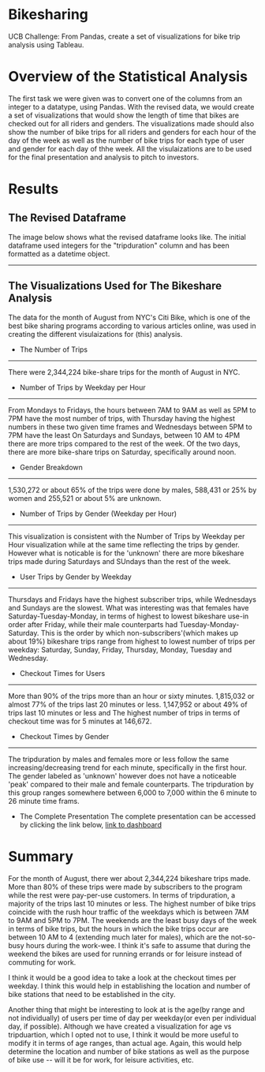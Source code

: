 # Bikesharing
UCB Challenge: From Pandas, create a set of visualizations for bike trip analysis using Tableau.

# Overview of the Statistical Analysis
The first task we were given was to convert one of the columns from an integer to a datatype, using Pandas. With the revised data, we would create a set of visualizations that would show the length of time that bikes are checked out for all riders and genders. The visualizations made should also show the number of bike trips for all riders and genders  for each hour of the day of the week as well as the number of bike trips for each type of user and gender for each day of thhe week. All the visulaizations are to be used for the final presentation and analysis to pitch to investors.

# Results
## The Revised Dataframe 
The image below shows what the revised dataframe looks like. The initial dataframe used integers for the "tripduration" column and has been formatted as a datetime object.

***

## The Visualizations Used for The Bikeshare Analysis
The data for the month of August from NYC's Citi Bike, which is one of the best bike sharing programs according to various articles online, was used in creating the different visulaizations for (this) analysis.

* The Number of Trips
***
There were 2,344,224 bike-share trips for the month of August in NYC.

* Number of Trips by Weekday per Hour
***
From Mondays to Fridays, the hours between 7AM to 9AM as well as 5PM to 7PM have the most number of trips, with Thursday having the highest numbers in these two given time frames and Wednesdays between 5PM to 7PM have the least
On Saturdays and Sundays, between 10 AM to 4PM there are more trips compared to the rest of the week. Of the two days, there are more bike-share trips on Saturday, specifically around noon.

* Gender Breakdown 
***
1,530,272 or about 65% of the trips were done by males, 588,431 or 25% by women and 255,521 or about 5% are unknown.

* Number of Trips by Gender (Weekday per Hour)
***
This visualization is consistent with the Number of Trips by Weekday per Hour visualization while at the same time reflecting the trips by gender. However what is noticable is for the 'unknown' there are more bikeshare trips made during Saturdays and SUndays than the rest of the week.

* User Trips by Gender by Weekday
***
Thursdays and Fridays have the highest subscriber trips, while Wednesdays and Sundays are the slowest. What was interesting was that females have Saturday-Tuesday-Monday, in terms of highest to lowest bikeshare use-in order after Friday, while their male counterparts had Tuesday-Monday-Saturday.
This is the order by which non-subscribers'(which makes up about 19%) bikeshare trips range from highest to lowest number of trips per weekday: Saturday, Sunday, Friday, Thursday, Monday, Tuesday and Wednesday. 

* Checkout Times for Users
***
More than 90% of the trips more than an hour or sixty minutes. 1,815,032 or almost 77% of the trips last 20 minutes or less. 1,147,952 or about 49% of trips last 10 minutes or less and The highest number of trips in terms of checkout time was for 5 minutes at 146,672.

* Checkout Times by Gender
***
The tripduration by males and females more or less follow the same increasing/decreasing trend for each minute, specifically in the first hour. 
The gender labeled as 'unknown' however does not have a noticeable 'peak' compared to their male and female counterparts. The tripduration by this group ranges somewhere between 6,000 to 7,000 within the 6 minute to 26 minute time frams.

* The Complete Presentation
The complete presentation can be accessed by clicking the link below,
[link to dashboard](https://public.tableau.com/app/profile/richelle.long/viz/RKLong_NYCBikeshare/NYCBikeshare-UsersandTripdurationfortheMonthofAugust)

# Summary

For the month of August, there wer about 2,344,224 bikeshare trips made. More than 80% of these trips were made by subscribers to the program while the rest were pay-per-use customers. In terms of tripduration, a majority of the trips last 10 minutes or less. The highest number of bike trips coincide with the rush hour traffic of the weekdays which is between 7AM to 9AM and 5PM to 7PM. The weekends are the least busy days of the week in terms of bike trips, but the hours in which the bike trips occur are between 10 AM to 4 (extending much later for males), which are the not-so-busy hours during the work-wee. I think it's safe to assume that during the weekend the bikes are used for running errands or for leisure instead of commuting for work.

I think it would be a good idea to take a look at the checkout times per weekday. I think this would help in establishing the location and number of bike stations that need to be established in the city.

Another thing that might be interesting to look at is the age(by range and not individually) of users per time of day per weekday(or even per individual day, if possible). Although we have created a visualization for age vs tripduartion, which I opted not to use, I think it would be more useful to modify it in terms of age ranges, than actual age. Again, this would help determine the location and number of bike stations as well as the purpose of bike use -- will it be for work, for leisure activities, etc.


